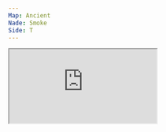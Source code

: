 ```yaml
---
Map: Ancient
Nade: Smoke
Side: T
---
```

<iframe allowFullScreen=True class="grenLineUp" src="https://assets.csnades.gg/nades/ancient-combination-bCkAzxmP4L/hq.webm"></iframe>

